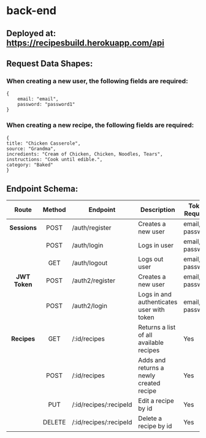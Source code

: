# back-end

## Deployed at: https://recipesbuild.herokuapp.com/api

## Request Data Shapes:

### When creating a new user, the following fields are required:

```
{
	email: "email",
	password: "password1"
}
```

### When creating a new recipe, the following fields are required:

```
{
title: "Chicken Casserole",
source: "Grandma",
incredients: "Cream of Chicken, Chicken, Noodles, Tears",
instructions: "Cook until edible.",
category: "Baked"
}
```

## Endpoint Schema:

|    Route    | Method | Endpoint          | Description                               | Token Required     |
| :---------: | :----: | ----------------- | ----------------------------------------- | ------------------ |
|  **Sessions**   |  POST  | /auth/register    | Creates a new user                        | email, password    |
|             |  POST  | /auth/login       | Logs in user                              | email, password    |
|             |  GET   | /auth/logout      | Logs out user                             | email, password    |
|**JWT Token** |  POST  | /auth2/register   | Creates a new user                        | email, password    |
|             |  POST  | /auth2/login      | Logs in and authenticates user with token | email, password    |
| **Recipes** |  GET   | /:id/recipes      | Returns a list of all available recipes   | Yes                |
|             |  POST  | /:id/recipes      | Adds and returns a newly created recipe   | Yes                |
|             |  PUT   | /:id/recipes/:recipeId| Edit a recipe by id                       | Yes                |
|             | DELETE | /:id/recipes/:recipeId      | Delete a recipe by id                     | Yes                |
